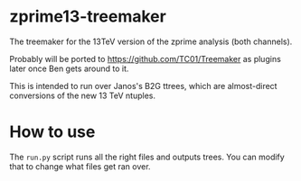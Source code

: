 # zprime13-treemaker

The treemaker for the 13TeV version of the zprime analysis (both channels). 

Probably will be ported to https://github.com/TC01/Treemaker as plugins
later once Ben gets around to it.

This is intended to run over Janos's B2G ttrees, which are almost-direct
conversions of the new 13 TeV ntuples.

# How to use

The ```run.py``` script runs all the right files and outputs trees.
You can modify that to change what files get ran over.
